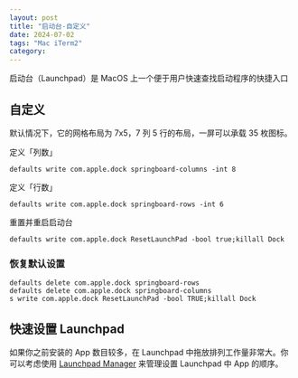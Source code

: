 ```yaml
---
layout: post
title: "启动台-自定义"
date: 2024-07-02
tags: "Mac iTerm2"
category: 
---
```


启动台（Launchpad）是 MacOS 上一个便于用户快速查找启动程序的快捷入口
## 自定义

默认情况下，它的网格布局为 7x5，7 列 5 行的布局，一屏可以承载 35 枚图标。

定义「列数」
```
defaults write com.apple.dock springboard-columns -int 8
```

定义「行数」
```
defaults write com.apple.dock springboard-rows -int 6
```
重置并重启启动台
```
defaults write com.apple.dock ResetLaunchPad -bool true;killall Dock
```

### 恢复默认设置

```
defaults delete com.apple.dock springboard-rows
defaults delete com.apple.dock springboard-columns
s write com.apple.dock ResetLaunchPad -bool TRUE;killall Dock
```



## 快速设置 Launchpad
如果你之前安装的 App 数目较多，在 Launchpad 中拖放排列工作量非常大。你可以考虑使用 [Launchpad Manager](https://www.launchpadmanager.com/) 来管理设置 Launchpad 中 App 的顺序。





